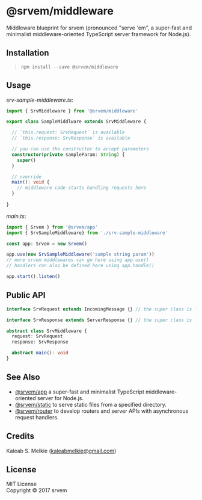 # @srvem/middleware
Middleware blueprint for srvem (pronounced \"serve 'em\", a super-fast and minimalist middleware-oriented TypeScript server framework for Node.js).
  
## Installation
> `npm install --save @srvem/middleware`
  
## Usage
_srv-sample-middleware.ts_:
```typescript
import { SrvMiddleware } from '@srvem/middleware'

export class SampleMiddlware extends SrvMiddleware {

  // `this.request: SrvRequest` is available
  // `this.response: SrvResponse` is available

  // you can use the constructor to accept parameters
  constructor(private sampleParam: String) {
    super()
  }

  // override
  main(): void {
    // middleware code starts handling requests here
  }
  
}

```
  
_main.ts_:
```typescript
import { Srvem } from '@srvem/app'
import { SrvSampleMiddleware} from './srv-sample-middleware'

const app: Srvem = new Srvem()

app.use(new SrvSampleMiddleware('sample string param'))
// more srvem middlewares can go here using app.use()
// handlers can also be defined here using app.handle()

app.start().listen()

```
  
## Public API
```typescript
interface SrvRequest extends IncomingMessage {} // the super class is from the built-in 'http' module

interface SrvResponse extends ServerResponse {} // the super class is from the built-in 'http' module

abstract class SrvMiddleware {
  request: SrvRequest
  response: SrvResponse

  abstract main(): void
}

```
  
## See Also
- [@srvem/app](https://github.com/srvem/app) a super-fast and minimalist TypeScript middleware-oriented server for Node.js.
- [@srvem/static](https://github.com/srvem/static) to serve static files from a specified directory.
- [@srvem/router](https://github.com/srvem/router) to develop routers and server APIs with asynchronous request handlers.
  
## Credits
Kaleab S. Melkie (<kaleabmelkie@gmail.com>)
  
## License
MIT License  
Copyright &copy; 2017 srvem
